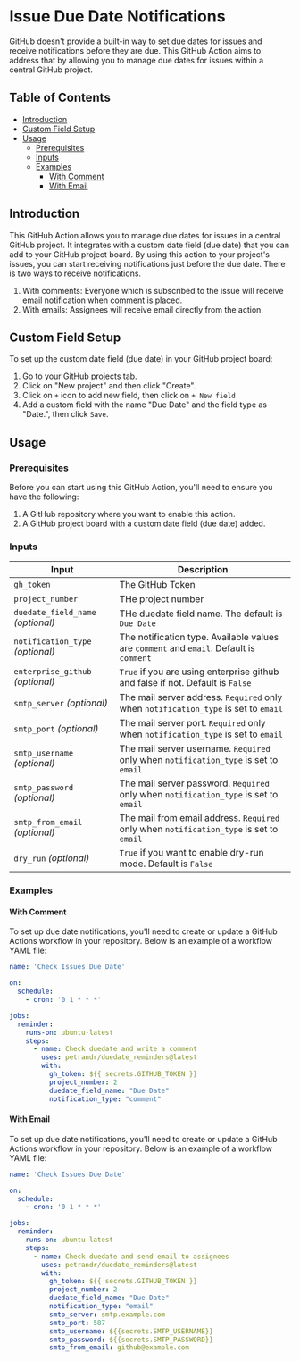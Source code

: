 # Issue Due Date Notifications

GitHub doesn't provide a built-in way to set due dates for issues and receive notifications before they are due. This
GitHub Action aims to address that by allowing you to manage due dates for issues within a central GitHub project.

## Table of Contents

- [Introduction](#introduction)
- [Custom Field Setup](#custom-field-setup)
- [Usage](#usage)
    - [Prerequisites](#prerequisites)
    - [Inputs](#inputs)
    - [Examples](#examples)
      - [With Comment](#with-comment)
      - [With Email](#with-email)

## Introduction

This GitHub Action allows you to manage due dates for issues in a central GitHub project. It integrates with a custom
date field (due date) that you can add to your GitHub project board. By using this action to your project's issues,
you can start receiving notifications just before the due date. There is two ways to receive notifications.
1. With comments: Everyone which is subscribed to the issue will receive email notification when comment is placed.
2. With emails: Assignees will receive email directly from the action. 

## Custom Field Setup

To set up the custom date field (due date) in your GitHub project board:

1. Go to your GitHub projects tab.
2. Click on "New project" and then click "Create".
3. Click on `+` icon to add new field, then click on `+ New field`
4. Add a custom field with the name "Due Date" and the field type as "Date.", then click `Save`.

## Usage

### Prerequisites

Before you can start using this GitHub Action, you'll need to ensure you have the following:

1. A GitHub repository where you want to enable this action.
2. A GitHub project board with a custom date field (due date) added.

### Inputs

| Input                             | Description                                                                             |
|-----------------------------------|-----------------------------------------------------------------------------------------|
| `gh_token`                        | The GitHub Token                                                                        |
| `project_number`                  | THe project number                                                                      |
| `duedate_field_name` _(optional)_ | THe duedate field name. The default is `Due Date`                                       |
| `notification_type` _(optional)_  | The notification type. Available values are `comment` and `email`. Default is `comment` |
| `enterprise_github` _(optional)_  | `True` if you are using enterprise github and false if not. Default is `False`          |
| `smtp_server` _(optional)_        | The mail server address. `Required` only when `notification_type` is set to `email`     |
| `smtp_port` _(optional)_          | The mail server port. `Required` only when `notification_type` is set to `email`        |
| `smtp_username` _(optional)_      | The mail server username. `Required` only when `notification_type` is set to `email`    |
| `smtp_password` _(optional)_      | The mail server password. `Required` only when `notification_type` is set to `email`    |
| `smtp_from_email` _(optional)_    | The mail from email address. `Required` only when `notification_type` is set to `email` |
| `dry_run` _(optional)_            | `True` if you want to enable dry-run mode. Default is `False`                           |

### Examples

#### With Comment
To set up due date notifications, you'll need to create or update a GitHub Actions workflow in your repository. Below is
an example of a workflow YAML file:

```yaml
name: 'Check Issues Due Date'

on:
  schedule:
    - cron: '0 1 * * *'

jobs:
  reminder:
    runs-on: ubuntu-latest
    steps:
      - name: Check duedate and write a comment
        uses: petrandr/duedate_reminders@latest
        with:
          gh_token: ${{ secrets.GITHUB_TOKEN }}
          project_number: 2
          duedate_field_name: "Due Date"
          notification_type: "comment"
```

#### With Email
To set up due date notifications, you'll need to create or update a GitHub Actions workflow in your repository. Below is
an example of a workflow YAML file:

```yaml
name: 'Check Issues Due Date'

on:
  schedule:
    - cron: '0 1 * * *'

jobs:
  reminder:
    runs-on: ubuntu-latest
    steps:
      - name: Check duedate and send email to assignees
        uses: petrandr/duedate_reminders@latest
        with:
          gh_token: ${{ secrets.GITHUB_TOKEN }}
          project_number: 2
          duedate_field_name: "Due Date"
          notification_type: "email"
          smtp_server: smtp.example.com
          smtp_port: 587
          smtp_username: ${{secrets.SMTP_USERNAME}}
          smtp_password: ${{secrets.SMTP_PASSWORD}}
          smtp_from_email: github@example.com
```
